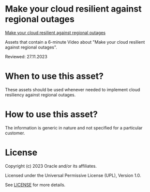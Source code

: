# Make your cloud resilient against regional outages

[Make your cloud resilient against regional outages](https://www.youtube.com/watch?v=IVqLe_XH_AE)

Assets that contain a 6-minute Video about "Make your cloud resilient against regional outages".

Reviewed: 27.11.2023

# When to use this asset?

These assets should be used whenever needed to implement cloud resiliency against regional outages.

# How to use this asset?

The information is generic in nature and not specified for a particular customer.

# License

Copyright (c) 2023 Oracle and/or its affiliates.

Licensed under the Universal Permissive License (UPL), Version 1.0.

See [LICENSE](https://github.com/oracle-devrel/technology-engineering/blob/main/LICENSE) for more details.

